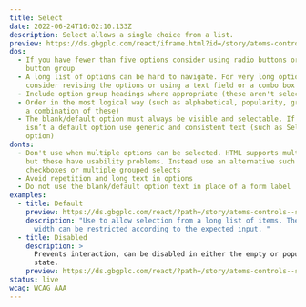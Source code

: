 ```yaml
---
title: Select
date: 2022-06-24T16:02:10.133Z
description: Select allows a single choice from a list.
preview: https://ds.gbgplc.com/react/iframe.html?id=/story/atoms-controls--select-elements
dos:
  - If you have fewer than five options consider using radio buttons or a toggle
    button group
  - A long list of options can be hard to navigate. For very long option lists
    consider revising the options or using a text field or a combo box
  - Include option group headings where appropriate (these aren't selectable)
  - Order in the most logical way (such as alphabetical, popularity, grouped, or
    a combination of these)
  - The blank/default option must always be visible and selectable. If there
    isn’t a default option use generic and consistent text (such as Select an
    option)
donts:
  - Don't use when multiple options can be selected. HTML supports multi-selects
    but these have usability problems. Instead use an alternative such as
    checkboxes or multiple grouped selects
  - Avoid repetition and long text in options
  - Do not use the blank/default option text in place of a form label
examples:
  - title: Default
    preview: https://ds.gbgplc.com/react/?path=/story/atoms-controls--select-elements
    description: "Use to allow selection from a long list of items. The select’s
      width can be restricted according to the expected input. "
  - title: Disabled
    description: >
      Prevents interaction, can be disabled in either the empty or populated
      state.
    preview: https://ds.gbgplc.com/react/?path=/story/atoms-controls--select-elements&nav=0&knob-Disabled?=true
status: live
wcag: WCAG AAA
---
```

